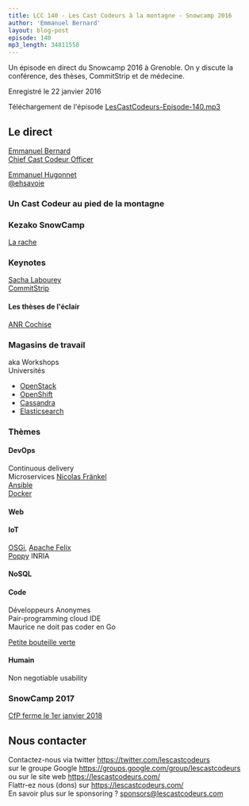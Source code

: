 ```yaml
---
title: LCC 140 - Les Cast Codeurs à la montagne - Snowcamp 2016
author: 'Emmanuel Bernard'
layout: blog-post
episode: 140
mp3_length: 34811558
---
```

Un épisode en direct du Snowcamp 2016 à Grenoble.
On y discute la conférence, des thèses, CommitStrip et de médecine.

Enregistré le 22 janvier 2016

Téléchargement de l'épisode [LesCastCodeurs-Episode-140.mp3](http://traffic.libsyn.com/lescastcodeurs/LesCastCodeurs-Episode-140.mp3)

## Le direct

[Emmanuel Bernard](https://emmanuelbernard)  
[Chief Cast Codeur Officer](https://lescastcodeurs.com)  

[Emmanuel Hugonnet](http://www.ehsavoie.com)  
[@ehsavoie](https://twitter.com/ehsavoie)  

### Un Cast Codeur au pied de la montagne

### Kezako SnowCamp

[La rache](http://www.la-rache.com)  

### Keynotes

[Sacha Labourey](https://twitter.com/SachaLabourey)  
[CommitStrip](http://www.commitstrip.com/)  

#### Les thèses de l'éclair

[ANR Cochise](http://anr-cochise.fr)  

### Magasins de travail

aka Workshops  
Universités  

* [OpenStack](http://www.openstack.org)
* [OpenShift](https://www.openshift.com)
* [Cassandra](https://cassandra.apache.org)
* [Elasticsearch](https://www.elastic.co/products/elasticsearch)

### Thèmes

#### DevOps

Continuous delivery  
Microservices [Nicolas Fränkel](https://blog.frankel.ch)  
[Ansible](http://www.ansible.com)  
[Docker](https://www.docker.com)  

#### Web

#### IoT

[OSGi](https://www.osgi.org), [Apache Felix](https://felix.apache.org)  
[Poppy](https://www.poppy-project.org) INRIA  

#### NoSQL

#### Code

Développeurs Anonymes  
Pair-programming cloud IDE  
Maurice ne doit pas coder en Go  

[Petite bouteille verte](https://fr.wikipedia.org/wiki/Chartreuse_\(liqueur\))

#### Humain

Non negotiable usability

### SnowCamp 2017

[CfP ferme le 1er janvier 2018](http://snowcamp.io/2017/)

## Nous contacter

Contactez-nous via twitter <https://twitter.com/lescastcodeurs>  
sur le groupe Google <https://groups.google.com/group/lescastcodeurs>  
ou sur le site web <https://lescastcodeurs.com/>  
Flattr-ez nous (dons) sur <https://lescastcodeurs.com/>  
En savoir plus sur le sponsoring ? [sponsors@lescastcodeurs.com](mailto:sponsors@lescastcodeurs.com)  
